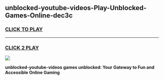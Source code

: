 
## unblocked-youtube-videos-Play-Unblocked-Games-Online-dec3c
<h3>
<a href="https://premium76.site?title=unblocked-youtube-videos&ref=25A">CLICK TO PLAY</a></h3>
<hr>

<h3>
<a href="https://premium76.site?title=unblocked-youtube-videos&ref=25A">CLICK 2 PLAY</a>
  
</h3>

<a href="https://premium76.site?title=unblocked-youtube-videos&ref=25A"><img src="https://clearcache.store/games.png"></a>


**unblocked-youtube-videos games unblocked: Your Gateway to Fun and Accessible Online Gaming**
